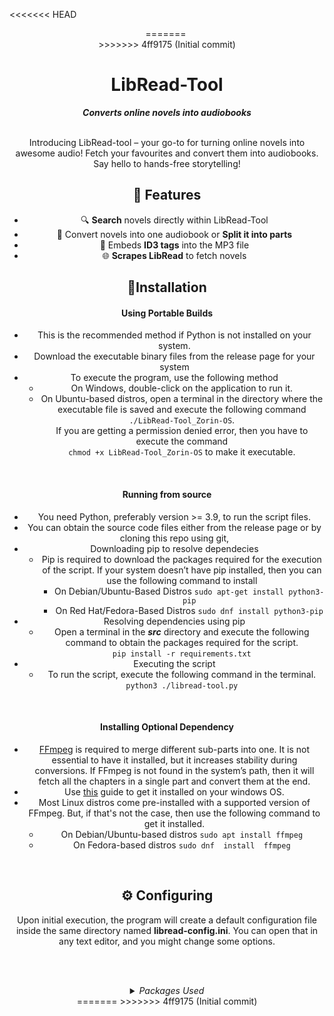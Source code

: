 <<<<<<< HEAD
<div align="center">
=======
﻿<div align="center">
>>>>>>> 4ff9175 (Initial commit)
<h1>LibRead-Tool</h1>
<strong><i>Converts online novels into audiobooks</i></strong>
<br>
<br>
</div>
  
Introducing LibRead-tool – your go-to for turning online novels into awesome audio! Fetch your favourites and convert them into audiobooks. Say hello to hands-free storytelling!

## 🌸 Features
- 🔍 **Search** novels directly within LibRead-Tool
- 📕 Convert novels into one audiobook or **Split it into parts** 
-  💾 Embeds **ID3 tags** into the MP3 file
- 🌐 **Scrapes LibRead** to fetch novels

## 🔧Installation
#### Using Portable Builds
- This is the recommended method if Python is not installed on your system.
- Download the executable binary files from the release page for your system
- To execute the program, use the following method
	- On Windows, double-click on the application to run it.
	- On Ubuntu-based distros, open a terminal in the directory where the executable file is saved and execute the following command `./LibRead-Tool_Zorin-OS`.  <br>If you are getting a permission denied error, then you have to execute the command <br>`chmod +x LibRead-Tool_Zorin-OS` to make it executable.
<p><br></p>
<h4 id="running-from-source">Running from source</h4>
<ul>
<li>You need Python, preferably version &gt;= 3.9, to run the script files.</li>
<li>You can obtain the source code files either from the release page or by cloning this repo using git,</li>
<li>Downloading pip to resolve dependecies<ul>
<li>Pip is required to download the packages required for the execution of the script. If your system doesn’t have pip installed, then you can use the following command to install<ul>
<li>On Debian/Ubuntu-Based Distros
  <code>sudo apt-get install python3-pip</code> </li>
<li>On Red Hat/Fedora-Based Distros
  <code>sudo dnf install python3-pip</code></li>
</ul>
</li>
</ul>
</li>
<li>Resolving dependencies using pip<ul>
<li>Open a terminal in the <strong><em>src</em></strong> directory and execute the following command to obtain the packages required for the script.
<br><code>pip install -r requirements.txt</code></li>
</ul>
</li>
<li>Executing the script<ul>
<li>To run the script, execute the following command in the terminal.
  <code>python3 ./libread-tool.py</code>
<br></li>
</ul>
</li>
</ul>
<br>
<h4 id="installing-optional-dependency">Installing Optional Dependency</h4>
<ul>
<li><a href="https://ffmpeg.org/">FFmpeg</a> is required to merge different sub-parts into one. It is not essential to have it installed, but it increases stability during conversions. If FFmpeg is not found in the system’s path, then it will fetch all the chapters in a single part and convert them at the end.</li>
<li>Use <a href="https://phoenixnap.com/kb/ffmpeg-windows">this</a> guide to get it installed on your windows OS.</li>
<li>Most Linux distros come pre-installed with a supported version of FFmpeg. But, if that&#39;s not the case, then use the following command to get it installed.<ul>
<li>On Debian/Ubuntu-based distros
 <code>sudo apt install ffmpeg</code></li>
<li>On Fedora-based distros
  <code>sudo dnf  install  ffmpeg</code></li>
</ul>
</li>
</ul>
<br>
<h2 id="-configuring">⚙️ Configuring</h2>
<p>Upon initial execution, the program will create a default configuration file inside the same directory named <strong>libread-config.ini</strong>. You can open that in any text editor, and you might change some options.</p>
<p><br>
<br></p>


<details>
<summary> <i>Packages Used</i></summary>
<br>
<a href="https://pypi.org/project/beautifulsoup4/">beautifulsoup4</a>
<br>
<a href="https://pypi.org/project/requests/">requests</a>
<br>
<a href="https://pypi.org/project/music-tag/">music-tag</a>
<br>
<a href="https://pypi.org/project/pynput/">pynput</a> 
<br>
<a href="https://pypi.org/project/PyWinCtl/">PyWinCtl</a>
<br>
<a href="https://pypi.org/project/edge-tts/">edge-tts</a>
<<<<<<< HEAD
</details>
=======
</details>
>>>>>>> 4ff9175 (Initial commit)
